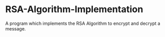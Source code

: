# RSA-Algorithm-Implementation
A program which implements the RSA Algorithm to encrypt and decrypt a message.
